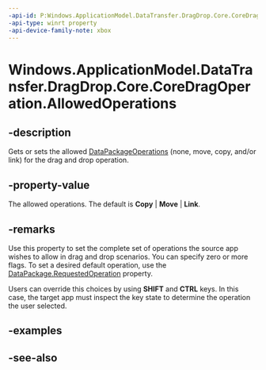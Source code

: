 ```yaml
---
-api-id: P:Windows.ApplicationModel.DataTransfer.DragDrop.Core.CoreDragOperation.AllowedOperations
-api-type: winrt property
-api-device-family-note: xbox
---
```


<!-- Property syntax
public Windows.ApplicationModel.DataTransfer.DataPackageOperation AllowedOperations { get;  set; }
-->

# Windows.ApplicationModel.DataTransfer.DragDrop.Core.CoreDragOperation.AllowedOperations

## -description
Gets or sets the allowed [DataPackageOperations](../windows.applicationmodel.datatransfer/datapackageoperation.md) (none, move, copy, and/or link) for the drag and drop operation.

## -property-value
The allowed operations. The default is **Copy** | **Move** | **Link**.

## -remarks
Use this property to set the complete set of operations the source app wishes to allow in drag and drop scenarios. You can specify zero or more flags. To set a desired default operation, use the [DataPackage.RequestedOperation](../windows.applicationmodel.datatransfer/datapackage_requestedoperation.md) property.

Users can override this choices by using **SHIFT** and **CTRL** keys. In this case, the target app must inspect the key state to determine the operation the user selected.

## -examples

## -see-also
